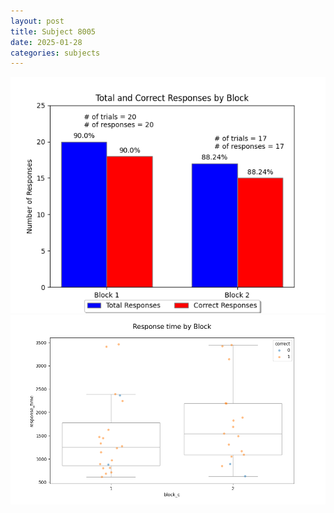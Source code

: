 ```yaml
---
layout: post
title: Subject 8005
date: 2025-01-28
categories: subjects
---
```


![](data/8005/run-32/8005_ATS_responses.png)
![](data/8005/run-32/8005_ATS_rt.png)
